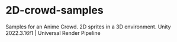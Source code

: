 # 2D-crowd-samples
Samples for an Anime Crowd.  2D sprites in a 3D environment.  Unity 2022.3.16f1  |  Universal Render Pipeline
